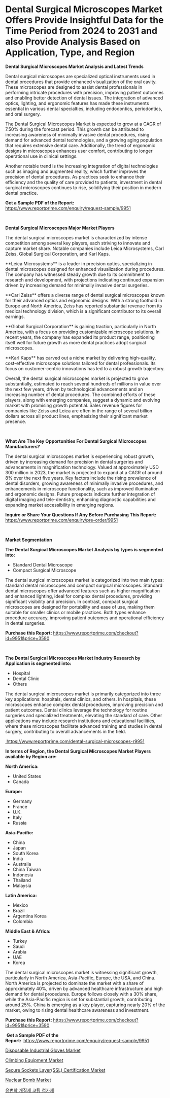 <p><h1>Dental Surgical Microscopes Market Offers Provide Insightful Data for the Time Period from 2024 to 2031 and also Provide Analysis Based on Application, Type, and Region</h1></p><p><strong>Dental Surgical Microscopes Market Analysis and Latest Trends</strong></p>
<p><p>Dental surgical microscopes are specialized optical instruments used in dental procedures that provide enhanced visualization of the oral cavity. These microscopes are designed to assist dental professionals in performing intricate procedures with precision, improving patient outcomes and enabling better detection of dental issues. The integration of advanced optics, lighting, and ergonomic features has made these instruments essential in various dental specialties, including endodontics, periodontics, and oral surgery.</p><p>The Dental Surgical Microscopes Market is expected to grow at a CAGR of 7.50% during the forecast period. This growth can be attributed to increasing awareness of minimally invasive dental procedures, rising demand for advanced dental technologies, and a growing aging population that requires extensive dental care. Additionally, the trend of ergonomic designs in microscopes enhances user comfort, contributing to longer operational use in clinical settings.</p><p>Another notable trend is the increasing integration of digital technologies such as imaging and augmented reality, which further improves the precision of dental procedures. As practices seek to enhance their efficiency and the quality of care provided to patients, investment in dental surgical microscopes continues to rise, solidifying their position in modern dental practice.</p></p>
<p><strong>Get a Sample PDF of the Report:&nbsp;</strong> <a href="https://www.reportprime.com/enquiry/request-sample/9951">https://www.reportprime.com/enquiry/request-sample/9951</a></p>
<p>&nbsp;</p>
<p><strong>Dental Surgical Microscopes Major Market Players</strong></p>
<p><p>The dental surgical microscopes market is characterized by intense competition among several key players, each striving to innovate and capture market share. Notable companies include Leica Microsystems, Carl Zeiss, Global Surgical Corporation, and Karl Kaps.</p><p>**Leica Microsystems** is a leader in precision optics, specializing in dental microscopes designed for enhanced visualization during procedures. The company has witnessed steady growth due to its commitment to research and development, with projections indicating continued expansion driven by increasing demand for minimally invasive dental surgeries. </p><p>**Carl Zeiss** offers a diverse range of dental surgical microscopes known for their advanced optics and ergonomic designs. With a strong foothold in Europe and North America, Zeiss has reported substantial revenue from its medical technology division, which is a significant contributor to its overall earnings.</p><p>**Global Surgical Corporation** is gaining traction, particularly in North America, with a focus on providing customizable microscope solutions. In recent years, the company has expanded its product range, positioning itself well for future growth as more dental practices adopt surgical microscopes.</p><p>**Karl Kaps** has carved out a niche market by delivering high-quality, cost-effective microscope solutions tailored for dental professionals. Its focus on customer-centric innovations has led to a robust growth trajectory.</p><p>Overall, the dental surgical microscopes market is projected to grow substantially, estimated to reach several hundreds of millions in value over the next few years, driven by technological advancements and an increasing number of dental procedures. The combined efforts of these players, along with emerging companies, suggest a dynamic and evolving market with promising growth potential. Sales revenue figures for companies like Zeiss and Leica are often in the range of several billion dollars across all product lines, emphasizing their significant market presence.</p></p>
<p>&nbsp;</p>
<p><strong>What Are The Key Opportunities For Dental Surgical Microscopes Manufacturers?</strong></p>
<p><p>The dental surgical microscopes market is experiencing robust growth, driven by increasing demand for precision in dental surgeries and advancements in magnification technology. Valued at approximately USD 300 million in 2023, the market is projected to expand at a CAGR of around 8% over the next five years. Key factors include the rising prevalence of dental disorders, growing awareness of minimally invasive procedures, and enhancements in microscope functionality, such as improved illumination and ergonomic designs. Future prospects indicate further integration of digital imaging and tele-dentistry, enhancing diagnostic capabilities and expanding market accessibility in emerging regions.</p></p>
<p><strong>Inquire or Share Your Questions If Any Before Purchasing This Report:</strong> <a href="https://www.reportprime.com/enquiry/pre-order/9951">https://www.reportprime.com/enquiry/pre-order/9951</a></p>
<p>&nbsp;</p>
<p><strong>Market Segmentation</strong></p>
<p><strong>The Dental Surgical Microscopes Market Analysis by types is segmented into:</strong></p>
<p><ul><li>Standard Dental Microscope</li><li>Compact Surgical Microscope</li></ul></p>
<p><p>The dental surgical microscopes market is categorized into two main types: standard dental microscopes and compact surgical microscopes. Standard dental microscopes offer advanced features such as higher magnification and enhanced lighting, ideal for complex dental procedures, providing significant visibility and precision. In contrast, compact surgical microscopes are designed for portability and ease of use, making them suitable for smaller clinics or mobile practices. Both types enhance procedure accuracy, improving patient outcomes and operational efficiency in dental surgeries.</p></p>
<p><strong>Purchase this Report:&nbsp;</strong><a href="https://www.reportprime.com/checkout?id=9951&price=3590">https://www.reportprime.com/checkout?id=9951&price=3590</a></p>
<p>&nbsp;</p>
<p><strong>The Dental Surgical Microscopes Market Industry Research by Application is segmented into:</strong></p>
<p><ul><li>Hospital</li><li>Dental Clinic</li><li>Others</li></ul></p>
<p><p>The dental surgical microscopes market is primarily categorized into three key applications: hospitals, dental clinics, and others. In hospitals, these microscopes enhance complex dental procedures, improving precision and patient outcomes. Dental clinics leverage the technology for routine surgeries and specialized treatments, elevating the standard of care. Other applications may include research institutions and educational facilities, where these microscopes facilitate advanced training and studies in dental surgery, contributing to overall advancements in the field.</p></p>
<p><a href="https://www.reportprime.com/dental-surgical-microscopes-r9951">&nbsp;https://www.reportprime.com/dental-surgical-microscopes-r9951</a></p>
<p><strong>In terms of Region, the Dental Surgical Microscopes Market Players available by Region are:</strong></p>
<p>
    <p> <strong> North America: </strong>
        <ul>
            <li>United States</li>
            <li>Canada</li>
        </ul>
        </p> 
    <p> <strong> Europe: </strong>
        <ul>
            <li>Germany</li>
            <li>France</li>
            <li>U.K.</li>
            <li>Italy</li>
            <li>Russia</li>
        </ul>
        </p> 
    <p> <strong> Asia-Pacific: </strong>
        <ul>
            <li>China</li>
            <li>Japan</li>
            <li>South Korea</li>
            <li>India</li>
            <li>Australia</li>
            <li>China Taiwan</li>
            <li>Indonesia</li>
            <li>Thailand</li>
            <li>Malaysia</li>
        </ul>
        </p> 
    <p> <strong> Latin America: </strong>
        <ul>
            <li>Mexico</li>
            <li>Brazil</li>
            <li>Argentina Korea</li>
            <li>Colombia</li>
        </ul>
        </p> 
    <p> <strong> Middle East & Africa: </strong>
        <ul>
            <li>Turkey</li>
            <li>Saudi</li>
            <li>Arabia</li>
            <li>UAE</li>
            <li>Korea</li>
        </ul>
    </p>
    </p>
<p><p>The dental surgical microscopes market is witnessing significant growth, particularly in North America, Asia-Pacific, Europe, the USA, and China. North America is projected to dominate the market with a share of approximately 40%, driven by advanced healthcare infrastructure and high demand for dental procedures. Europe follows closely with a 30% share, while the Asia-Pacific region is set for substantial growth, contributing around 25%. China is emerging as a key player, capturing nearly 20% of the market, owing to rising dental healthcare awareness and investment.</p></p>
<p><strong>Purchase this Report: </strong><a href="https://www.reportprime.com/checkout?id=9951&price=3590">https://www.reportprime.com/checkout?id=9951&price=3590</a></p>
<p>&nbsp;<strong>Get a Sample PDF of the Report:&nbsp;&nbsp;</strong><a href="https://www.reportprime.com/enquiry/request-sample/9951">https://www.reportprime.com/enquiry/request-sample/9951</a></p>
<p><strong></strong></p>
<p><p><a href="https://www.linkedin.com/pulse/disposable-industrial-gloves-market-global-insights-sales-ostzf?trackingId=vfNDRavjQbynHKz7Qn83bg%3D%3D">Disposable Industrial Gloves Market</a></p><p><a href="https://www.linkedin.com/pulse/climbing-equipment-market-global-insights-sales-trends-2024-vz3af?trackingId=aYmKhMI5RMiFekzpAjYwBQ%3D%3D">Climbing Equipment Market</a></p><p><a href="https://medium.com/@alaynarohan2014/the-secure-sockets-layer-ssl-certification-market-has-witnessed-significant-growth-in-recent-6fad9d88cdb5">Secure Sockets Layer(SSL) Certification Market</a></p><p><a href="https://issuu.com/reportprime-2/docs/nuclear-bomb-market-size-2030.pptx_14f7fa19acc83d">Nuclear Bomb Market</a></p><p><a href="https://medium.com/@nazminrahman651/%EC%9C%A0%EB%B3%80%ED%95%99-%EC%A1%B0%EC%A0%88%EC%A0%9C-%EC%BD%94%ED%8C%85-%EC%B2%A8%EA%B0%80%EC%A0%9C-%EC%8B%9C%EC%9E%A5-%EA%B7%9C%EB%AA%A8-%EC%84%B1%EC%9E%A5-%EC%B6%94%EC%84%B8-%ED%86%B5%EA%B3%84-%EB%B0%8F-%EC%98%88%EC%B8%A1-2024-2031-3c99eca09002?postPublishedType=initial">유변학 개질제 코팅 첨가제</a></p></p>
